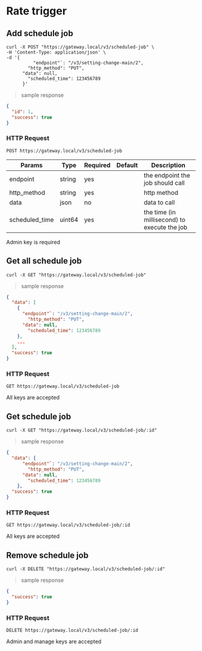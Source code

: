 # Rate trigger

## Add schedule job

``` shell
curl -X POST "https://gateway.local/v3/scheduled-job" \
-H 'Content-Type: application/json' \
-d '{
		  "endpoint"`: "/v3/setting-change-main/2",
	    "http_method": "PUT",
      "data": null,
	    "scheduled_time": 123456789
	  }'
```

> sample response

```json
{
  "id": 1,
  "success": true
}
```

### HTTP Request

`POST https://gateway.local/v3/scheduled-job`

Params | Type | Required | Default | Description
------ | ---- | -------- | ------- | -----------
endpoint | string | yes |  | the endpoint the job should call
http_method | string | yes |  | http method
data | json | no | | data to call
scheduled_time | uint64 | yes | | the time (in millisecond) to execute the job

<aside class="notice">Admin key is required</aside>

## Get all schedule job


```shell
curl -X GET "https://gateway.local/v3/scheduled-job"
```

> sample response

```json
{
  "data": [
    {
      "endpoint"`: "/v3/setting-change-main/2",
	    "http_method": "PUT",
      "data": null,
	    "scheduled_time": 123456789
    },
    ...
  ],
  "success": true
}
```

### HTTP Request

`GET https://gateway.local/v3/scheduled-job`
<aside class="notice">All keys are accepted</aside>


## Get schedule job


```shell
curl -X GET "https://gateway.local/v3/scheduled-job/:id"
```

> sample response

```json
{
  "data": {
      "endpoint"`: "/v3/setting-change-main/2",
	    "http_method": "PUT",
      "data": null,
	    "scheduled_time": 123456789
    },
  "success": true
}
```

### HTTP Request

`GET https://gateway.local/v3/scheduled-job/:id`
<aside class="notice">All keys are accepted</aside>

## Remove schedule job


```shell
curl -X DELETE "https://gateway.local/v3/scheduled-job/:id"
```

> sample response

```json
{
  "success": true
}
```

### HTTP Request

`DELETE https://gateway.local/v3/scheduled-job/:id`
<aside class="notice">Admin and manage keys are accepted</aside>